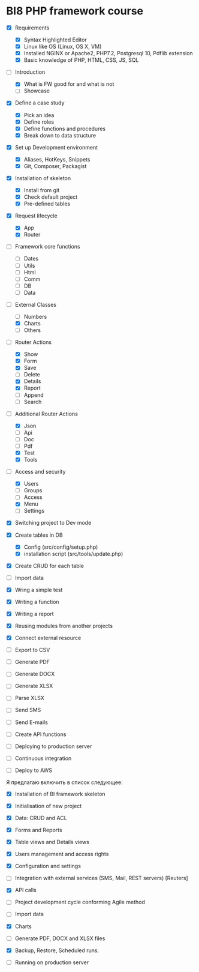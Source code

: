 # BI8 PHP framework course

-  [x] Requirements
	-  [x] Syntax Highlighted Editor
	-  [x] Linux like OS (Linux, OS X, VM)
	-  [x] Installed NGINX or Apache2, PHP7.2, Postgresql 10, Pdflib extension
	-  [x] Basic knowledge of PHP, HTML, CSS, JS, SQL
-  [ ] Introduction
	-  [x] What is FW good for and what is not
	-  [ ] Showcase
-  [x] Define a case study
	-  [x] Pick an idea
	-  [x] Define roles
	-  [x] Define functions and procedures
	-  [x] Break down to data structure
-  [x] Set up Development environment
	-  [x] Aliases, HotKeys, Snippets
	-  [x] Git, Composer, Packagist
-  [x] Installation of skeleton
	-  [x] Install from git
	-  [x] Check default project
	-  [x] Pre-defined tables
-  [x] Request lifecycle
	-  [x] App
	-  [x] Router
-  [ ] Framework core functions
	-  [ ] Dates
	-  [ ] Utils
	-  [ ] Html
	-  [ ] Comm
	-  [ ] DB
	-  [ ] Data
-  [ ] External Classes
	-  [ ] Numbers
	-  [x] Charts
	-  [ ] Others
-  [ ] Router Actions
	-  [x] Show
	-  [x] Form
	-  [x] Save
	-  [ ] Delete
	-  [x] Details
	-  [x] Report
	-  [ ] Append
	-  [ ] Search
-  [ ] Additional Router Actions
	-  [x] Json
	-  [ ] Api
	-  [ ] Doc
	-  [ ] Pdf
	-  [x] Test
	-  [x] Tools
-  [ ] Access and security
	-  [x] Users
	-  [ ] Groups
	-  [ ] Access
	-  [x] Menu
	-  [ ] Settings
-  [x] Switching project to Dev mode
-  [x] Create tables in DB
	-  [x] Config (src/config/setup.php)
	-  [x] installation script (src/tools/update.php)
-  [x] Create CRUD for each table
-  [ ] Import data
-  [x] Wring a simple test
-  [x] Writing a function
-  [x] Writing a report
-  [x] Reusing modules from another projects
-  [x] Connect external resource
-  [ ] Export to CSV
-  [ ] Generate PDF
-  [ ] Generate DOCX
-  [ ] Generate XLSX
-  [ ] Parse XLSX
-  [ ] Send SMS
-  [ ] Send E-mails
-  [ ] Create API functions
-  [ ] Deploying to production server
-  [ ] Continuous integration
-  [ ] Deploy to AWS


Я предлагаю включить в список следующее:
-  [x] Installation of BI framework skeleton
-  [x] Initialisation of new project
-  [x] Data: CRUD and ACL
-  [x] Forms and Reports
-  [x] Table views and Details views
-  [x] Users management and access rights
-  [x] Configuration and settings
-  [ ] Integration with external services (SMS, Mail, REST servers) [Reuters]
-  [x] API calls
-  [ ] Project development cycle conforming Agile method
-  [ ] Import data
-  [x] Charts
-  [ ] Generate PDF, DOCX and XLSX files
-  [x] Backup, Restore, Scheduled runs.
-  [ ] Running on production server



